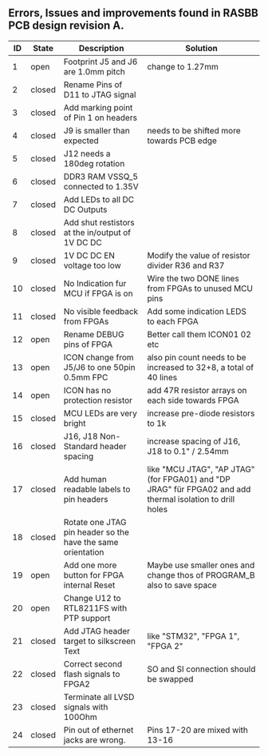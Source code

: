 ## Errors, Issues and improvements found in RASBB PCB design revision A.

| ID 	| State 	| Description 	                      | Solution          |
|----	|-------	|-------------	                      |-------            |
| 1  	| open  	| Footprint J5 and J6 are 1.0mm pitch | change to 1.27mm  |
| 2  	| closed  | Rename Pins of D11 to JTAG signal   | |
| 3  	| closed  | Add marking point of Pin 1 on headers  | |
| 4  	| closed  | J9 is smaller than expected         | needs to be shifted more towards PCB edge |
| 5  	| closed 	| J12 needs a 180deg rotation         | |
| 6  	| closed 	| DDR3 RAM VSSQ_5 connected to 1.35V  | |
| 7  	| closed  | Add LEDs to all DC DC Outputs       | |
| 8  	| closed  	| Add shut restistors at the in/output of 1V DC DC | |
| 9  	| closed 	| 1V DC DC EN voltage too low         | Modify the value of resistor divider R36 and R37|
| 10 	| closed  | No Indication fur MCU if FPGA is on | Wire the two DONE lines from FPGAs to unused MCU pins |
| 11 	| closed  | No visible feedback from FPGAs | Add some indication LEDS to each FPGA |
| 12	| open    | Rename DEBUG pins of FPGA           | Better call them ICON01 02 etc |
| 13	| open    | ICON change from J5/J6 to one 50pin 0.5mm FPC | also pin count needs to be increased to 32+8, a total of 40 lines |
| 14 	| open    | ICON has no protection resistor     | add 47R resistor arrays on each side towards FPGA |
| 15	| closed  | MCU LEDs are very bright  	        | increase pre-diode resistors to 1k |
| 16	| closed  | J16, J18 Non-Standard header spacing | increase spacing of J16, J18 to 0.1" / 2.54mm |
| 17 	| closed  | Add human readable labels to pin headers | like "MCU JTAG", "AP JTAG" (for FPGA01) and "DP JRAG" für FPGA02 and add thermal isolation to drill holes |
| 18 	| closed  | Rotate one JTAG pin header so the have the same orientation | |
| 19	| open    | Add one more button for FPGA internal Reset | Maybe use smaller ones and change thos of PROGRAM_B also to save space |
| 20	| open    | Change U12 to RTL8211FS with PTP support | |
| 21	| closed  | Add JTAG header target to silkscreen Text | like "STM32", "FPGA 1", "FPGA 2"|
| 22	| closed  | Correct second flash signals to FPGA2 | SO and SI connection should be swapped |
| 23	| closed  | Terminate all LVSD signals with 100Ohm |  |
| 24	| closed    | Pin out of ethernet jacks are wrong. | Pins 17-20 are mixed with 13-16 |
